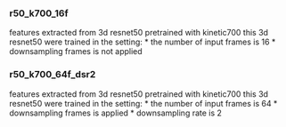 ### r50_k700_16f
features extracted from 3d resnet50 pretrained with kinetic700
this 3d resnet50 were trained in the setting:
    * the number of input frames is 16
    * downsampling frames is not applied

### r50_k700_64f_dsr2
features extracted from 3d resnet50 pretrained with kinetic700
this 3d resnet50 were trained in the setting:
    * the number of input frames is 64
    * downsampling frames is applied
    * downsampling rate is 2
